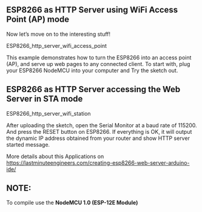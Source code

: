 ## ESP8266 as HTTP Server using WiFi Access Point (AP) mode   
Now let’s move on to the interesting stuff!   
   
   ESP8266_http_server_wifi_access_point   
   
This example demonstrates how to turn the ESP8266 into an access point (AP), and serve up web pages to
any connected client. To start with, plug your ESP8266 NodeMCU into your computer and Try the sketch out.   
   
   
## ESP8266 as HTTP Server accessing the Web Server in STA mode
   
ESP8266_http_server_wifi_station   
   
After uploading the sketch, open the Serial Monitor at a baud rate of 115200. And press the RESET button on ESP8266. 
If everything is OK, it will output the dynamic IP address obtained from your router and show HTTP server started message.   
   
   
More details about this Applications on https://lastminuteengineers.com/creating-esp8266-web-server-arduino-ide/
   
   
## NOTE:   
   
To compile use the **NodeMCU 1.0 (ESP-12E Module)**
